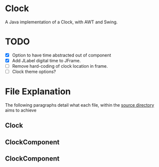 # Clock
A Java implementation of a Clock, with AWT and Swing.

# TODO

 - [x] Option to have time abstracted out of component
 - [x] Add JLabel digital time to JFrame.
 - [ ] Remove hard-coding of clock location in frame.
 - [ ] Clock theme options?

# File Explanation

The following paragraphs detail what each file, within the [source directory](https://github.com/maxpxtts/Clock/tree/main/src) aims to achieve

## Clock

## ClockComponent

## ClockComponent
